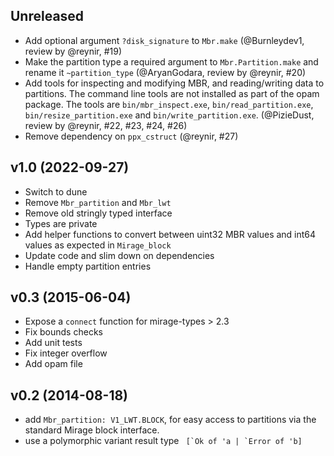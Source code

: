 ## Unreleased
* Add optional argument `?disk_signature` to `Mbr.make` (@Burnleydev1, review by @reynir, #19)
* Make the partition type a required argument to `Mbr.Partition.make` and rename it `~partition_type` (@AryanGodara, review by @reynir, #20)
* Add tools for inspecting and modifying MBR, and reading/writing data to partitions. The command line tools are not installed as part of the opam package. The tools are `bin/mbr_inspect.exe`, `bin/read_partition.exe`, `bin/resize_partition.exe` and `bin/write_partition.exe`. (@PizieDust, review by @reynir, #22, #23, #24, #26)
* Remove dependency on `ppx_cstruct` (@reynir, #27)

## v1.0 (2022-09-27)
* Switch to dune
* Remove `Mbr_partition` and `Mbr_lwt`
* Remove old stringly typed interface
* Types are private
* Add helper functions to convert between uint32 MBR values and int64 values as expected in `Mirage_block`
* Update code and slim down on dependencies
* Handle empty partition entries

## v0.3 (2015-06-04)
* Expose a `connect` function for mirage-types > 2.3
* Fix bounds checks
* Add unit tests
* Fix integer overflow
* Add opam file

## v0.2 (2014-08-18)
* add `Mbr_partition: V1_LWT.BLOCK`, for easy access to partitions via
  the standard Mirage block interface.
* use a polymorphic variant result type `` [`Ok of 'a | `Error of 'b]``
